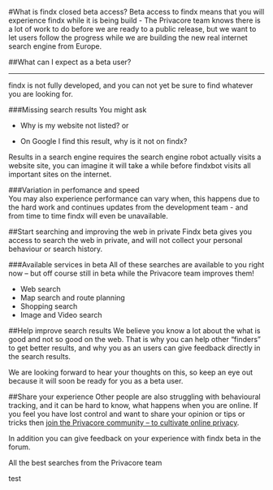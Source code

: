 #What is findx closed beta access?
Beta access to findx means that you will experience findx  while it is being build - The Privacore team knows there is a lot of work to do before we are ready to a public release, but we want to let users follow the progress while we are building the new real internet search engine from Europe.

##What can I expect as a beta user?

-----
findx is not fully developed, and you can not yet be sure to find whatever you are looking for.

###Missing search results
You might ask  

- Why is my website not listed? or 
+ On Google I find this result, why is it not on findx?

Results in a search engine requires the search engine robot actually visits a website site, you can imagine it will take a while before findxbot visits all important sites on the internet. 

###Variation in perfomance and speed  
You may also experience performance can vary when, this happens due to the hard work and continues updates from the development team - and from time to time findx will even be unavailable.
 
##Start searching and improving the web in private
Findx beta gives you access to search the web in private, and will not collect your personal behaviour or search history.

###Available services in beta 
All of these searches are available to you right now – but off course still in beta while the Privacore team improves them!  

* Web search
* Map search and route planning
* Shopping search
* Image and Video search

##Help improve search results 
We believe you know a lot about the what is good and not so good on the web. That is why you can help other “finders” to get better results, and why you as an users can give feedback directly in the search results.

We are looking forward to hear your thoughts on this, so keep an eye out because it will soon be ready for you as a beta user.
 
##Share your experience
Other people are also struggling with behavioural tracking, and it can be hard to know, what happens when you are online. If you feel you have lost control and want to share your opinion or tips or tricks then [join the Privacore community – to cultivate online privacy](https://forum.privacore.com).
 
In addition you can give feedback on your experience with findx beta in the forum.
 
All the best searches from the Privacore team

test
